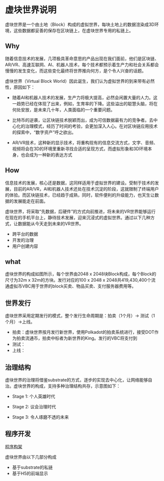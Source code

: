 # 虚块世界说明

虚块世界是一个由土地（Block）构成的虚拟世界，每块土地上的数据渲染成3D环境，这些数据都妥善的保存在区块链上，在虚块世界专用的私链上。



## Why

随着信息技术的发展，几项极具革命意思的产品出现在我们面前，他们是区块链、AR/VR、高速互联网、AI、机器人技术，每个技术都预示着生产力和社会关系都会慢慢的发生变化，而这些变化最终将世界推向何方，是个令人兴奋的话题。

虚块世界（Virtual Block World）因此诞生，我们认为虚拟世界的到来带有必然性，原因如下：

* 随着AI和机器人技术的发展，生产力将极大提高，必然会闲置大量的人力。这一趋势已经在体现了出来，例如，生育率的下降。这些溢出的聪慧头脑，将在何处安放，是未来几十年，人类面临的一个重要问题。

* 比特币的逆袭，让区块链技术脱颖而出，成为可信数据最有力的竞争者。去中心化的治理模式，经历了时间的考验，会更加深入人心。在对区块链应用技术的探索中，“数字资产”呼之欲出。

* AR/VR技术，这种新的显示技术，将重构现有的信息交流方式，文字、音频、视频将会在3D的环境里重新寻找合适的呈现方式，而虚拟形象和3D环境本身，也会成为一种新的表达方式

  

## How

信息技术的发展，核心还是数据，这同样适用于虚拟世界的建设。受制于技术的发展，目前的AR/VR，AI和机器人技术还处在技术沉淀的阶段，这就限制了终端用户的体验。而区块链技术，已经趋于成熟，同时，软件便利的升级能力，也天生让数据的发展能走在前面。

虚块世界，将采取“先数据，后硬件”的方式向前推进，将未来的VR世界能够运行在现在的手机平台上，静待技术发展，迎来沉浸式的虚拟世界。通过以下几种方式，让数据能从今天走到未来的VR世界。

* 跨平台的数据
* 开发的治理
* 用户创建内容



## what

虚块世界的构成如图所示，每个世界由2048 x 2048块Block构成，每个Block的尺寸为32m x 32m的方块。发行对应的100 x 2048 x 2048共419,430,400个流通虚拟币VBC用于世界的block买卖、物品买卖、支付服务器费用等。



## 世界发行

虚块世界采用定期发行的模式，整个发行生命周期是：拍卖（1个月）-> 测试（1个月）->上线。

* 拍卖：虚块世界按月发行新世界，使用Polkadot的拍卖系统进行，接受DOT作为拍卖流通币，拍卖中标者为新世界的King。发行的VBC将支付到
* 测试：
* 上线：

## 治理结构

虚块世界的治理将借鉴substrate的方式，逐步的实现去中心化，让网络能够自治。虚块世界的构成，支持多种治理结构共存，示意图如下：

* Stage 1: 个人英雄时代

* Stage 2: 议会治理时代

* Stage 3: 令人琢磨不透的未来

  

## 程序开发

[程序构架](bluemap/cn/struct.md)

虚块世界由以下几部分构成

* 基于substrate的私链
* 基于H5的前端显示